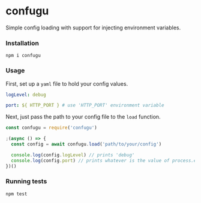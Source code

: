 # confugu

Simple config loading with support for injecting environment variables.

### Installation

```
npm i confugu
```

### Usage

First, set up a `yaml` file to hold your config values.

```yaml
logLevel: debug

port: ${ HTTP_PORT } # use 'HTTP_PORT' environment variable
```

Next, just pass the path to your config file to the `load` function.

```js
const confugu = require('confugu')

;(async () => {
  const config = await confugu.load('path/to/your/config')

  console.log(config.logLevel) // prints 'debug'
  console.log(config.port) // prints whatever is the value of process.env.HTTP_PORT
})()
```

### Running tests

```bash
npm test
```
